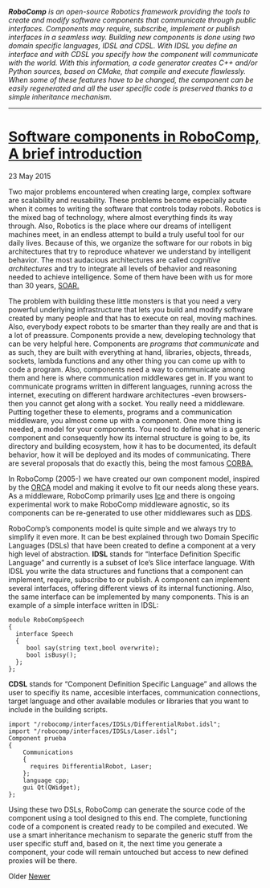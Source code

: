 _**RoboComp** is an open-source Robotics framework providing the tools to create and modify software components that communicate through public interfaces. Components may require, subscribe, implement or publish interfaces in a seamless way. Building new components is done using two domain specific languages, IDSL and CDSL. With IDSL you define an interface and with CDSL you specify how the component will communicate with the world. With this information, a code generator creates C++ and/or Python sources, based on CMake, that compile and execute flawlessly. When some of these features have to be changed, the component can be easily regenerated and all the user specific code is preserved thanks to a simple inheritance mechanism._

* * *



# [Software components in RoboComp, A brief introduction](/website/2015/05/23/components/)

23 May 2015

Two major problems encountered when creating large, complex software are scalability and reusability. These problems become especially acute when it comes to writing the software that controls today robots. Robotics is the mixed bag of technology, where almost everything finds its way through. Also, Robotics is the place where our dreams of intelligent machines meet, in an endless attempt to build a truly useful tool for our daily lives. Because of this, we organize the software for our robots in big architectures that try to reproduce whatever we understand by intelligent behavior. The most audacious architectures are called _cognitive architectures_ and try to integrate all levels of behavior and reasoning needed to achieve intelligence. Some of them have been with us for more than 30 years, [SOAR.](http://soar.eecs.umich.edu/)

The problem with building these little monsters is that you need a very powerful underlying infrastructure that lets you build and modify software created by many people and that has to execute on real, moving machines. Also, everybody expect robots to be smarter than they really are and that is a lot of preassure. Components provide a new, developing technology that can be very helpful here. Components are _programs that communicate_ and as such, they are built with everything at hand, libraries, objects, threads, sockets, lambda functions and any other thing you can come up with to code a program. Also, components need a way to communicate among them and here is where communication middlewares get in. If you want to communicate programs written in different languages, running across the internet, executing on different hardware architectures -even browsers- then you cannot get along with a socket. You really need a middleware. Putting together these to elements, programs and a communication middleware, you almost come up with a component. One more thing is needed, a model for your components. You need to define what is a generic component and consequently how its internal structure is going to be, its directory and building ecosystem, how it has to be documented, its default behavior, how it will be deployed and its modes of communicating. There are several proposals that do exactly this, being the most famous [CORBA.](http://www.corba.org)

In RoboComp (2005-) we have created our own component model, inspired by the [ORCA](http://orca-robotics.sourceforge.net/) model and making it evolve to fit our needs along these years. As a middleware, RoboComp primarily uses [Ice](www.zeroc.com) and there is ongoing experimental work to make RoboComp middleware agnostic, so its components can be re-generated to use other middlewares such as [DDS](http://portals.omg.org/dds/).

RoboComp’s components model is quite simple and we always try to simplify it even more. It can be best explained through two Domain Specific Languages (DSLs) that have been created to define a component at a very high level of abstraction. **IDSL** stands for “Interface Definition Specific Language” and currently is a subset of Ice’s Slice interface language. With IDSL you write the data structures and functions that a component can implement, require, subscribe to or publish. A component can implement several interfaces, offering different views of its internal functioning. Also, the same interface can be implemented by many components. This is an example of a simple interface written in IDSL:


```
module RoboCompSpeech
{
  interface Speech
  {
     bool say(string text,bool overwrite);
     bool isBusy();
  };
};

```


**CDSL** stands for “Component Definition Specific Language” and allows the user to specifiy its name, accesible interfaces, communication connections, target language and other available modules or libraries that you want to include in the building scripts.


```
import "/robocomp/interfaces/IDSLs/DifferentialRobot.idsl";
import "/robocomp/interfaces/IDSLs/Laser.idsl";
Component prueba
{
    Communications
    {
      requires DifferentialRobot, Laser;
    };
    language cpp;
    gui Qt(QWidget);
}; 

```


Using these two DSLs, RoboComp can generate the source code of the component using a tool designed to this end. The complete, functioning code of a component is created ready to be compiled and executed. We use a smart inheritance mechanism to separate the generic stuff from the user specific stuff and, based on it, the next time you generate a component, your code will remain untouched but access to new defined proxies will be there.

Older [Newer](/webrobocomp.github.io/page12)